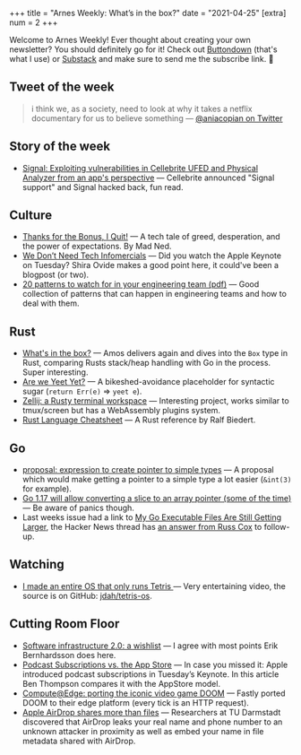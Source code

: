 +++
title = "Arnes Weekly: What’s in the box?"
date = "2021-04-25"
[extra]
num = 2
+++

Welcome to Arnes Weekly! Ever thought about creating your own newsletter? You should definitely go for it! Check out [Buttondown](https://buttondown.email) (that's what I use) or [Substack](https://substack.com) and make sure to send me the subscribe link. 🙌

## Tweet of the week
> i think we, as a society, need to look at why it takes a netflix documentary for us to believe something
> — [@aniacopian on Twitter](https://twitter.com/aniacopian/status/1383941609155293188)

## Story of the week
* [Signal: Exploiting vulnerabilities in Cellebrite UFED and Physical Analyzer from an app's perspective](https://signal.org/blog/cellebrite-vulnerabilities/) — Cellebrite announced "Signal support" and Signal hacked back, fun read. 

## Culture
* [Thanks for the Bonus, I Quit!](https://madned.substack.com/p/thanks-for-the-bonus-i-quit) — A tech tale of greed, desperation, and the power of expectations. By Mad Ned.
* [We Don’t Need Tech Infomercials](https://www.nytimes.com/2021/04/14/technology/apple-tech-event.html) — Did you watch the Apple Keynote on Tuesday? Shira Ovide makes a good point here, it could've been a blogpost (or two).
* [20 patterns to watch for in your engineering team (pdf)](https://www.pluralsight.com/content/dam/pluralsight2/landing-pages/offers/flow/pdf/Pluralsight_20Patterns_ebook.pdf) — Good collection of patterns that can happen in engineering teams and how to deal with them.

## Rust
* [What's in the box?](https://fasterthanli.me/articles/whats-in-the-box) — Amos delivers again and dives into the `Box` type in Rust, comparing Rusts stack/heap handling with Go in the process. Super interesting.
* [Are we Yeet Yet?](https://areweyeetyet.rs) — A bikeshed-avoidance placeholder for syntactic sugar (`return Err(e)` ⇒ `yeet e`).
* [Zellij: a Rusty terminal workspace](https://zellij.dev/news/beta) — Interesting project, works similar to tmux/screen but has a WebAssembly plugins system.
* [Rust Language Cheatsheet](https://cheats.rs) — A Rust reference by Ralf Biedert.

## Go
* [proposal: expression to create pointer to simple types](https://github.com/golang/go/issues/45624) — A proposal which would make getting a pointer to a simple type a lot easier (`&int(3)` for example).
* [Go 1.17 will allow converting a slice to an array pointer (some of the time)](https://utcc.utoronto.ca/~cks/space/blog/programming/GoConvertSliceToArray) — Be aware of panics though.
* Last weeks issue had a link to [My Go Executable Files Are Still Getting Larger](https://www.cockroachlabs.com/blog/go-file-size-update/), the Hacker News thread has [an answer from Russ Cox](https://news.ycombinator.com/item?id=26834128) to follow-up.

## Watching
* [I made an entire OS that only runs Tetris
](https://youtu.be/FaILnmUYS_U) — Very entertaining video, the source is on GitHub: [jdah/tetris-os](https://github.com/jdah/tetris-os).

## Cutting Room Floor
* [Software infrastructure 2.0: a wishlist](https://erikbern.com/2021/04/19/software-infrastructure-2.0-a-wishlist.html) — I agree with most points Erik Bernhardsson does here.
* [Podcast Subscriptions vs. the App Store](https://stratechery.com/2021/podcast-subscriptions-vs-the-app-store/) — In case you missed it: Apple introduced podcast subscriptions in Tuesday’s Keynote. In this article Ben Thompson compares it with the AppStore model.
* [Compute@Edge: porting the iconic video game DOOM](https://www.fastly.com/blog/compute-edge-porting-the-iconic-video-game-doom) — Fastly ported DOOM to their edge platform (every tick is an HTTP request).
* [Apple AirDrop shares more than files](https://www.informatik.tu-darmstadt.de/fb20/ueber_uns_details_231616.en.jsp) — Researchers at TU Darmstadt discovered that AirDrop leaks your real name and phone number to an unknown attacker in proximity as well as embed your name in file metadata shared with AirDrop.